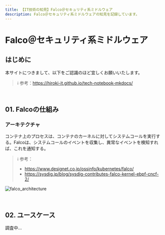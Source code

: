 ```yaml
---
title: 【IT技術の知見】Falco＠セキュリティ系ミドルウェア
description: Falco＠セキュリティ系ミドルウェアの知見を記録しています。
---
```


# Falco＠セキュリティ系ミドルウェア

## はじめに

本サイトにつきまして、以下をご認識のほど宜しくお願いいたします。

> ℹ️ 参考：https://hiroki-it.github.io/tech-notebook-mkdocs/

<br>

## 01. Falcoの仕組み

### アーキテクチャ

コンテナ上のプロセスは、コンテナのカーネルに対してシステムコールを実行する。Falcoは、システムコールのイベントを収集し、異常なイベントを検知すれば、これを通知する。

> ℹ️ 参考：
>
> - https://www.designet.co.jp/ossinfo/kubernetes/falco/
> - https://sysdig.jp/blog/sysdig-contributes-falco-kernel-ebpf-cncf-2/

![falco_architecture](https://raw.githubusercontent.com/hiroki-it/tech-notebook/master/images/falco_architecture.png)

<br>

## 02. ユースケース

調査中...

<br>
